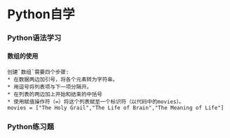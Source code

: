 Python自学
===============================

### Python语法学习
#### 数组的使用
    创建`数组`需要四个步骤:
    * 在数据两边加引号，将各个元素转为字符串。
    * 用逗号将列表项与下一项分隔开。
    * 在列表的两边加上开始和结束的中括号
    * 使用赋值操作符（=）将这个列表赋至一个标识符（以代码中的movies）。
    movies = ["The Holy Grail","The Life of Brain","The Meaning of Life"]
### Python练习题
